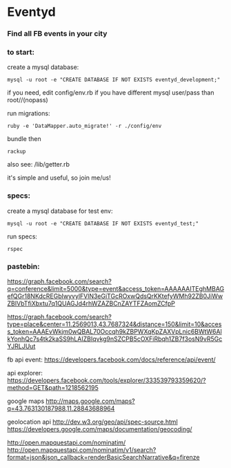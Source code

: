 # Eventyd
### Find all FB events in your city


### to start:

create a mysql database:

    mysql -u root -e "CREATE DATABASE IF NOT EXISTS eventyd_development;"


if you need, edit config/env.rb if you have different mysql user/pass than root//(nopass)


run migrations:

    ruby -e 'DataMapper.auto_migrate!' -r ./config/env


bundle then

    rackup

also see: /lib/getter.rb


it's simple and useful, so join me/us!


### specs: 

create a mysql database for test env:

    mysql -u root -e "CREATE DATABASE IF NOT EXISTS eventyd_test;"

run specs:

    rspec



### pastebin:



https://graph.facebook.com/search?q=conference&limit=5000&type=event&access_token=AAAAAAITEghMBAGefQGr18NKdcREGbIwyvylFVlN3eGiTGcROxwQdsQrKKtefyWMh92ZB0JiWwZBIVbTfiXbxtu7q1QUAGJd4rhWZAZBCnZAYTFZAomZCfpP

https://graph.facebook.com/search?type=place&center=11.2569013,43.7687324&distance=150&limit=10&access_token=AAAEvWkjm0wQBAL70Occqh9kZBPWXqKpZAXVpLnic6BWtW6AlkYonhQc7s4tk2kaSS9hLAIZBIqvkg9nSZCPB5cOXFiRbqh1ZB7f3osN9vR5GcYJRLJUut

fb api
event: https://developers.facebook.com/docs/reference/api/event/

api explorer: https://developers.facebook.com/tools/explorer/333539793359620/?method=GET&path=1218562195

google maps
http://maps.google.com/maps?q=43.763130187988,11.28843688964

geolocation api
http://dev.w3.org/geo/api/spec-source.html
https://developers.google.com/maps/documentation/geocoding/

http://open.mapquestapi.com/nominatim/
http://open.mapquestapi.com/nominatim/v1/search?format=json&json_callback=renderBasicSearchNarrative&q=firenze